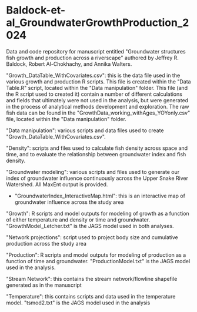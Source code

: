 # Baldock-et-al_GroundwaterGrowthProduction_2024
Data and code repository for manuscript entitled "Groundwater structures fish growth and production across a riverscape" authored by Jeffrey R. Baldock, Robert Al-Chokhachy, and Annika Walters. 

"Growth_DataTable_WithCovariates.csv": this is the data file used in the various growth and production R scripts. This file is created within the "Data Table.R" script, located within the "Data manipulation" folder. This file (and the R script used to created it) contain a number of different calculations and fields that ultimately were not used in the analysis, but were generated in the process of analytical methods development and exploration. The raw fish data can be found in the "GrowthData_working_withAges_YOYonly.csv" file, located within the "Data manipulation" folder.  

"Data manipulation": various scripts and data files used to create "Growth_DataTable_WithCovariates.csv".

"Density": scripts and files used to calculate fish density across space and time, and to evaluate the relationship between groundwater index and fish density.

"Groundwater modeling": various scripts and files used to generate our index of groundwater influence continuously across the Upper Snake River Watershed. All MaxEnt output is provided. 
  - "GroundwaterIndex_InteractiveMap.html": this is an interactive map of groundwater influence across the study area

"Growth": R scripts and model outputs for modeling of growth as a function of either temperature and density or time and groundwater. "GrowthModel_Letcher.txt" is the JAGS model used in both analyses.

"Network projections": script used to project body size and cumulative production across the study area

"Production": R scripts and model outputs for modeling of production as a function of time and groundwater. "ProductionModel.txt" is the JAGS model used in the analysis.

"Stream Network": this contains the stream network/flowline shapefile generated as in the manuscript

"Temperature": this contains scripts and data used in the temperature model. "tsmod2.txt" is the JAGS model used in the analysis
